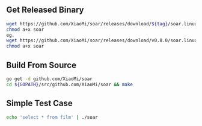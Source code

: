 ## Get Released Binary

```bash
wget https://github.com/XiaoMi/soar/releases/download/${tag}/soar.linux-amd64 -O soar
chmod a+x soar
eg.
wget https://github.com/XiaoMi/soar/releases/download/v0.8.0/soar.linux-amd64 -O soar
chmod a+x soar
```

## Build From Source

```bash
go get -d github.com/XiaoMi/soar
cd ${GOPATH}/src/github.com/XiaoMi/soar && make
```

## Simple Test Case

```bash
echo 'select * from film' | ./soar
```
